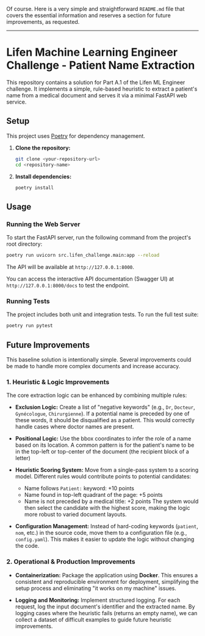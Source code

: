 Of course. Here is a very simple and straightforward `README.md` file that covers the essential information and reserves a section for future improvements, as requested.

---

# Lifen Machine Learning Engineer Challenge - Patient Name Extraction

This repository contains a solution for Part A.1 of the Lifen ML Engineer challenge. It implements a simple, rule-based heuristic to extract a patient's name from a medical document and serves it via a minimal FastAPI web service.

## Setup

This project uses [Poetry](https://python-poetry.org/) for dependency management.

1.  **Clone the repository:**
    ```bash
    git clone <your-repository-url>
    cd <repository-name>
    ```

2.  **Install dependencies:**
    ```bash
    poetry install
    ```

## Usage

### Running the Web Server

To start the FastAPI server, run the following command from the project's root directory:

```bash
poetry run uvicorn src.lifen_challenge.main:app --reload
```

The API will be available at `http://127.0.0.1:8000`.

You can access the interactive API documentation (Swagger UI) at `http://127.0.0.1:8000/docs` to test the endpoint.

### Running Tests

The project includes both unit and integration tests. To run the full test suite:

```bash
poetry run pytest
```

## Future Improvements

This baseline solution is intentionally simple. Several improvements could be made to handle more complex documents and increase accuracy.

### 1. Heuristic & Logic Improvements

The core extraction logic can be enhanced by combining multiple rules:

*   **Exclusion Logic:** Create a list of "negative keywords" (e.g., `Dr`, `Docteur`, `Gynécologue`, `Chirurgienne`). If a potential name is preceded by one of these words, it should be disqualified as a patient. This would correctly handle cases where doctor names are present.

*   **Positional Logic:** Use the bbox coordinates to infer the role of a name based on its location. A common pattern is for the patient's name to be in the top-left or top-center of the document (the recipient block of a letter)

*   **Heuristic Scoring System:** Move from a single-pass system to a scoring model. Different rules would contribute points to potential candidates:
    *   Name follows `Patient:` keyword: +10 points
    *   Name found in top-left quadrant of the page: +5 points
    *   Name is not preceded by a medical title: +2 points
    The system would then select the candidate with the highest score, making the logic more robust to varied document layouts.

*   **Configuration Management:** Instead of hard-coding keywords (`patient`, `nom`, etc.) in the source code, move them to a configuration file (e.g., `config.yaml`). This makes it easier to update the logic without changing the code.

### 2. Operational & Production Improvements

*   **Containerization:** Package the application using **Docker**. This ensures a consistent and reproducible environment for deployment, simplifying the setup process and eliminating "it works on my machine" issues.

*   **Logging and Monitoring:** Implement structured logging. For each request, log the input document's identifier and the extracted name. By logging cases where the heuristic fails (returns an empty name), we can collect a dataset of difficult examples to guide future heuristic improvements.